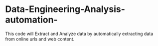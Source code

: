 # Data-Engineering-Analysis-automation-
This code will Extract and Analyze data by automatically extracting data from online urls and web content.  
